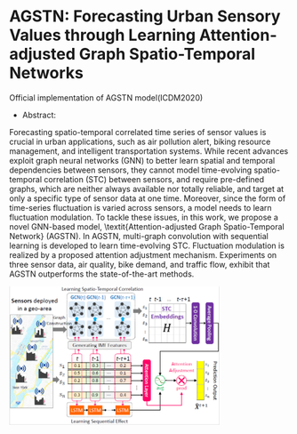 # AGSTN: Forecasting Urban Sensory Values through Learning Attention-adjusted Graph Spatio-Temporal Networks
Official implementation of AGSTN model(ICDM2020)
* Abstract:

Forecasting spatio-temporal correlated time series of sensor values is crucial in urban applications, such as air pollution alert, biking resource management, and intelligent transportation systems. While recent advances exploit graph neural networks (GNN) to better learn spatial and temporal dependencies between sensors, they cannot model time-evolving spatio-temporal correlation (STC) between sensors, and require pre-defined graphs, which are neither always available nor totally reliable, and target at only a specific type of sensor data at one time. Moreover, since the form of time-series fluctuation is varied across sensors, a model needs to learn fluctuation modulation. To tackle these issues, in this work, we propose a novel GNN-based model, \textit{Attention-adjusted Graph Spatio-Temporal Network} (AGSTN). In AGSTN, multi-graph convolution with sequential learning is developed to learn time-evolving STC. Fluctuation modulation is realized by a proposed attention adjustment mechanism. Experiments on three sensor data, air quality, bike demand, and traffic flow, exhibit that AGSTN outperforms the state-of-the-art methods.

<img src="https://github.com/l852888/AGSTN/blob/master/overview.PNG" width="75%" height="75%">
